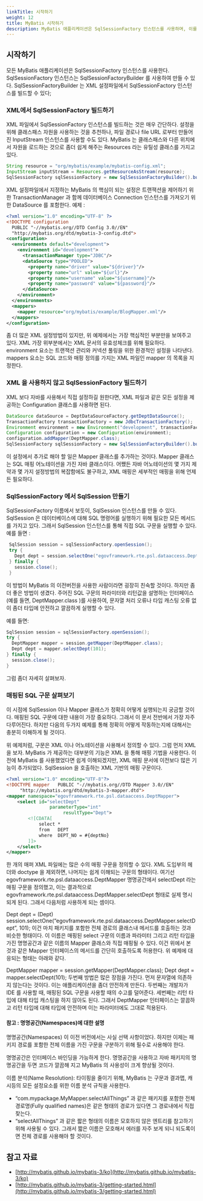 ```yaml
---
linkTitle: 시작하기
weight: 12
title: MyBatis 시작하기
description: MyBatis 애플리케이션은 SqlSessionFactory 인스턴스를 사용하며, 이를 SqlSessionFactoryBuilder를 통해 XML 설정 파일에서 빌드할 수 있다. Resources 유틸 클래스를 사용하여 클래스패스 또는 다른 위치에서 자원을 쉽게 로드할 수 있다.
---
```

## 시작하기

 모든 MyBatis 애플리케이션은 SqlSessionFactory 인스턴스를 사용한다. SqlSessionFactory 인스턴스는 SqlSessionFactoryBuilder 를 사용하여 만들 수 있다. SqlSessionFactoryBuilder 는 XML 설정파일에서 SqlSessionFactory 인스턴스를 빌드할 수 있다;

### XML에서 SqlSessionFactory 빌드하기

 XML 파일에서 SqlSessionFactory 인스턴스를 빌드하는 것은 매우 간단하다. 설정을 위해 클래스패스 자원을 사용하는 것을 추천하나, 파일 경로나 file URL 로부터 만들어진 InputStream 인스턴스를 사용할 수도 있다. MyBatis 는 클래스패스와 다른 위치에서 자원을 로드하는 것으로 좀더 쉽게 해주는 Resources 라는 유틸성 클래스를 가지고 있다.

```java
String resource = "org/mybatis/example/mybatis-config.xml";
InputStream inputStream = Resources.getResourceAsStream(resource);
SqlSessionFactory sqlSessionFactory = new SqlSessionFactoryBuilder().build(inputStream);

```

 XML 설정파일에서 지정하는 MyBatis 의 핵심이 되는 설정은 트랜잭션을 제어하기 위한 TransactionManager 과 함께 데이터베이스 Connection 인스턴스를 가져오기 위한 DataSource 를 포함한다. 예제 :

```xml
<?xml version="1.0" encoding="UTF-8" ?>
<!DOCTYPE configuration
  PUBLIC "-//mybatis.org//DTD Config 3.0//EN"
  "http://mybatis.org/dtd/mybatis-3-config.dtd">
<configuration>
  <environments default="development">
    <environment id="development">
      <transactionManager type="JDBC"/>
      <dataSource type="POOLED">
        <property name="driver" value="${driver}"/>
        <property name="url" value="${url}"/>
        <property name="username" value="${username}"/>
        <property name="password" value="${password}"/>
      </dataSource>
    </environment>
  </environments>
  <mappers>
    <mapper resource="org/mybatis/example/BlogMapper.xml"/>
  </mappers>
</configuration>

```

 좀 더 많은 XML 설정방법이 있지만, 위 예제에서는 가장 핵심적인 부분만을 보여주고 있다. XML 가장 위부분에서는 XML 문서의 유효성체크를 위해 필요하다. environment 요소는 트랜잭션 관리와 커넥션 풀링을 위한 환경적인 설정을 나타낸다. mappers 요소는 SQL 코드와 매핑 정의를 가지는 XML 파일인 mapper 의 목록을 지정한다.

### XML 을 사용하지 않고 SqlSessionFactory 빌드하기

 XML 보다 자바를 사용해서 직접 설정하길 원한다면, XML 파일과 같은 모든 설정을 제공하는 Configuration 클래스를 사용하면 된다.

```java
DataSource dataSource = DeptDataSourceFactory.getDeptDataSource();
TransactionFactory transactionFactory = new JdbcTransactionFactory();
Environment environment = new Environment("development", transactionFactory, dataSource);
Configuration configuration = new Configuration(environment);
configuration.addMapper(DeptMapper.class);
SqlSessionFactory sqlSessionFactory = new SqlSessionFactoryBuilder().build(configuration);

```

 이 설정에서 추가로 해야 할 일은 Mapper 클래스를 추가하는 것이다. Mapper 클래스는 SQL 매핑 어노테이션을 가진 자바 클래스이다. 어쨌든 자바 어노테이션의 몇 가지 제약과 몇 가지 설정방법의 복잡함에도 불구하고, XML 매핑은 세부적인 매핑을 위해 언제든 필요하다.

### SqlSessionFactory 에서 SqlSession 만들기

 SqlSessionFactory 이름에서 보듯이, SqlSession 인스턴스를 만들 수 있다. SqlSession 은 데이터베이스에 대해 SQL 명령어를 실행하기 위해 필요한 모든 메서드를 가지고 있다. 그래서 SqlSession 인스턴스를 통해 직접 SQL 구문을 실행할 수 있다. 예를 들면 :

```java
 SqlSession session = sqlSessionFactory.openSession();
 try {
   Dept dept = session.selectOne("egovframework.rte.psl.dataaccess.DeptMapper.selectDept", 101);
 } finally {
   session.close();
 }

```

 이 방법이 MyBatis 의 이전버전을 사용한 사람이라면 굉장히 친숙할 것이다. 하지만 좀더 좋은 방법이 생겼다. 주어진 SQL 구문의 파라미터와 리턴값을 설명하는 인터페이스(예를 들면, DeptMapper.class )를 사용하여, 문자열 처리 오류나 타입 캐스팅 오류 없이 좀더 타입에 안전하고 깔끔하게 실행할 수 있다.

 예를 들면:

```java
SqlSession session = sqlSessionFactory.openSession();
try {
  DeptMapper mapper = session.getMapper(DeptMapper.class);
  Dept dept = mapper.selectDept(101);
} finally {
  session.close();
}

```

 그럼 좀더 자세히 살펴보자.

### 매핑된 SQL 구문 살펴보기

 이 시점에 SqlSession 이나 Mapper 클래스가 정확히 어떻게 실행되는지 궁금할 것이다. 매핑된 SQL 구문에 대한 내용이 가장 중요하다. 그래서 이 문서 전반에서 가장 자주 다루어진다. 하지만 다음의 두가지 예제를 통해 정확히 어떻게 작동하는지에 대해서는 충분히 이해하게 될 것이다.

 위 예제처럼, 구문은 XML 이나 어노테이션을 사용해서 정의할 수 있다. 그럼 먼저 XML 을 보자. MyBatis 가 제공하는 대부분의 기능은 XML 을 통해 매핑 기법을 사용한다. 이전에 MyBatis 를 사용했었다면 쉽게 이해되겠지만, XML 매핑 문서에 이전보다 많은 기능이 추가되었다. SqlSession 을 호출하는 XML 기반의 매핑 구문이다.

```xml
<?xml version="1.0" encoding="UTF-8"?>
<!DOCTYPE mapper   PUBLIC "-//mybatis.org//DTD Mapper 3.0//EN" 
     "http://mybatis.org/dtd/mybatis-3-mapper.dtd">
<mapper namespace="egovframework.rte.psl.dataaccess.DeptMapper">
	<select id="selectDept" 
                parameterType="int" 
                     resultType="Dept">
		<![CDATA[
			select *
			from   DEPT
			where  DEPT_NO = #{deptNo}
		]]>
	</select>
</mapper>

```

 한 개의 매퍼 XML 파일에는 많은 수의 매핑 구문을 정의할 수 있다. XML 도입부의 헤더와 doctype 을 제외하면, 나머지는 쉽게 이해되는 구문의 형태이다. 여기선 egovframework.rte.psl.dataaccess.DeptMapper 명명공간에서 selectDept 라는 매핑 구문을 정의했고, 이는 결과적으로 egovframework.rte.psl.dataaccess.DeptMapper.selectDept 형태로 실제 명시되게 된다. 그래서 다음처럼 사용하게 되는 셈이다.

 Dept dept = (Dept) session.selectOne(“egovframework.rte.psl.dataaccess.DeptMapper.selectDept”, 101); 이건 마치 패키지를 포함한 전체 경로의 클래스내 메서드를 호출하는 것과 비슷한 형태이다. 이 이름은 매핑된 select 구문의 이름과 파라미터 그리고 리턴 타입을 가진 명명공간과 같은 이름의 Mapper 클래스와 직접 매핑될 수 있다. 이건 위에서 본 것과 같은 Mapper 인터페이스의 메서드를 간단히 호출하도록 허용한다. 위 예제에 대응되는 형태는 아래와 같다.

 DeptMapper mapper = session.getMapper(DeptMapper.class); Dept dept = mapper.selectDept(101); 두번째 방법은 많은 장점을 가진다. 먼저 문자열에 의존하지 않는다는 것이다. 이는 애플리케이션을 좀더 안전하게 만든다. 두번째는 개발자가 IDE 를 사용할 때, 매핑된 SQL 구문을 사용할 때의 수고를 덜어준다. 세번째는 리턴 타입에 대해 타입 캐스팅을 하지 않아도 된다. 그래서 DeptMapper 인터페이스는 깔끔하고 리턴 타입에 대해 타입에 안전하며 이는 파라미터에도 그대로 적용된다.

#### 참고 : 명명공간(Namespaces)에 대한 설명

 명명공간(Namespaces) 이 이전 버전에서는 사실 선택 사항이었다. 하지만 이제는 패키지 경로를 포함한 전체 이름을 가진 구문을 구분하기 위해 필수로 사용해야 한다.

 명명공간은 인터페이스 바인딩을 가능하게 한다. 명명공간을 사용하고 자바 패키지의 명명공간을 두면 코드가 깔끔해 지고 MyBatis 의 사용성이 크게 향상될 것이다.

 이름 분석(Name Resolution): 타이핑을 줄이기 위해, MyBatis 는 구문과 결과맵, 캐시등의 모든 설정요소를 위한 이름 분석 규칙을 사용한다.

- “com.mypackage.MyMapper.selectAllThings” 과 같은 패키지를 포함한 전체 경로명(Fully qualified names)은 같은 형태의 경로가 있다면 그 경로내에서 직접 찾는다.
- “selectAllThings” 과 같은 짧은 형태의 이름은 모호하지 않은 엔트리를 참고하기 위해 사용될 수 있다. 그래서 짧은 이름은 모호해서 에러를 자주 보게 되니 되도록이면 전체 경로를 사용해야 할 것이다.

## 참고 자료

- [http://mybatis.github.io/mybatis-3/ko](http://mybatis.github.io/mybatis-3/ko)
- [http://mybatis.github.io/mybatis-3/getting-started.html](http://mybatis.github.io/mybatis-3/getting-started.html)
